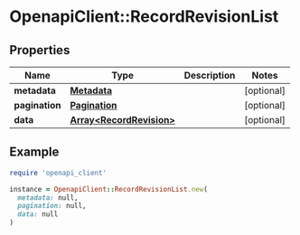 # OpenapiClient::RecordRevisionList

## Properties

| Name | Type | Description | Notes |
| ---- | ---- | ----------- | ----- |
| **metadata** | [**Metadata**](Metadata.md) |  | [optional] |
| **pagination** | [**Pagination**](Pagination.md) |  | [optional] |
| **data** | [**Array&lt;RecordRevision&gt;**](RecordRevision.md) |  | [optional] |

## Example

```ruby
require 'openapi_client'

instance = OpenapiClient::RecordRevisionList.new(
  metadata: null,
  pagination: null,
  data: null
)
```

